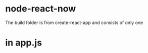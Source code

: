 # node-react-now

The build folder is from create-react-app and consists of only one <h1> in app.js
